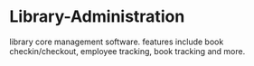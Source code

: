 # Library-Administration

library core management software. features include book checkin/checkout, employee tracking, book tracking and more.
